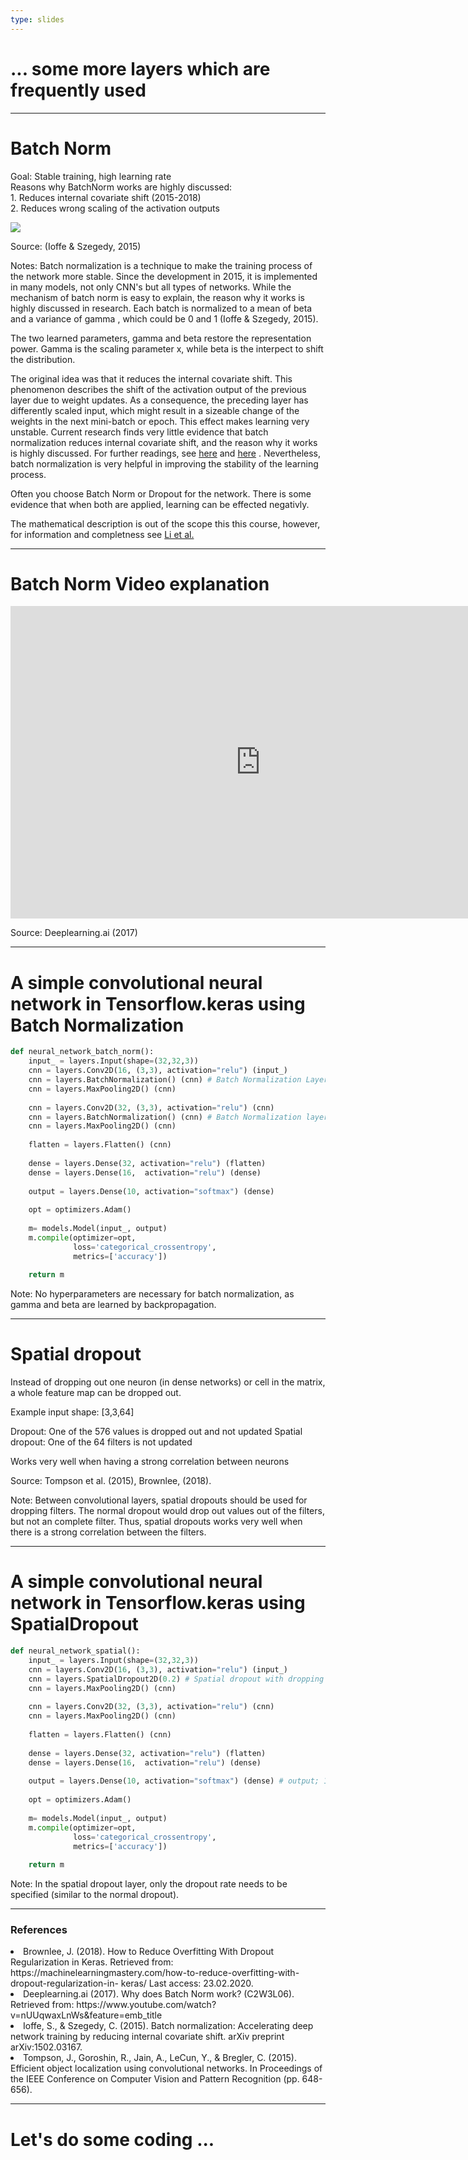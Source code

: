 ```yaml
---
type: slides
---
```


# ... some more layers which are frequently used

---

# Batch Norm
Goal: Stable training, high learning rate <br>
Reasons why BatchNorm works are highly discussed: <br>
    1. Reduces internal covariate shift (2015-2018) <br>
    2. Reduces wrong scaling of the activation outputs <br>

<img src="vl3/batch_norm.png">

Source: (Ioffe & Szegedy, 2015)


Notes: Batch normalization is a technique to make the training process of the network more stable. Since the development in 2015, it is implemented in many models, not only CNN's but all types of networks. While the mechanism of batch norm is easy to explain, the reason why it works is highly discussed in research. Each batch is normalized to a mean of beta and a variance of gamma , which could be 0 and 1 (Ioffe & Szegedy, 2015).

The two learned parameters, gamma and beta restore the representation power. Gamma is the scaling parameter x, while beta is the interpect to shift the distribution.

The original idea was that it reduces the internal covariate shift. This phenomenon describes the shift of the activation output of the previous layer due to weight updates. As a consequence, the preceding layer has differently scaled input, which might result in a sizeable change of the weights in the next mini-batch or epoch. This effect makes learning very unstable. Current research finds very little evidence that batch normalization reduces internal covariate shift, and the reason why it works is highly discussed. For further readings, see <a href="https://arxiv.org/pdf/1805.11604.pdf" target="blank">here</a> and <a href="https://arxiv.org/abs/1805.10694" target="blank">here</a> . Nevertheless, batch normalization is very helpful in improving the stability of the learning process.

Often you choose Batch Norm or Dropout for the network. There is some evidence that when both are applied, learning can be effected negativly. 

The mathematical description is out of the scope this this course, however, for information and completness see <a href="http://openaccess.thecvf.com/content_CVPR_2019/html/Li_Understanding_the_Disharmony_Between_Dropout_and_Batch_Normalization_by_Variance_CVPR_2019_paper.html"> Li et al.</a>

---

# Batch Norm Video explanation

<html>
<iframe width="800" height="500" src="https://www.youtube.com/embed/nUUqwaxLnWs" frameborder="0" allow="accelerometer; autoplay; encrypted-media; gyroscope; picture-in-picture" allowfullscreen></iframe>
</html>

Source: Deeplearning.ai (2017)

---

# A simple convolutional neural network in Tensorflow.keras using Batch Normalization

```python
def neural_network_batch_norm():
    input_ = layers.Input(shape=(32,32,3))
    cnn = layers.Conv2D(16, (3,3), activation="relu") (input_)
    cnn = layers.BatchNormalization() (cnn) # Batch Normalization Layer
    cnn = layers.MaxPooling2D() (cnn)
    
    cnn = layers.Conv2D(32, (3,3), activation="relu") (cnn)
    cnn = layers.BatchNormalization() (cnn) # Batch Normalization layer
    cnn = layers.MaxPooling2D() (cnn)
    
    flatten = layers.Flatten() (cnn)
    
    dense = layers.Dense(32, activation="relu") (flatten)
    dense = layers.Dense(16,  activation="relu") (dense)
    
    output = layers.Dense(10, activation="softmax") (dense)
    
    opt = optimizers.Adam()
    
    m= models.Model(input_, output)
    m.compile(optimizer=opt,
              loss='categorical_crossentropy',
              metrics=['accuracy'])
    
    return m
```

Note: No hyperparameters are necessary for batch normalization, as gamma and beta are learned by backpropagation.

---
# Spatial dropout

Instead of dropping out one neuron (in dense networks) or cell in the matrix, a whole feature map can be dropped out.

Example input shape: [3,3,64] 

Dropout: One of the 576 values is dropped out and not updated 
Spatial dropout: One of the 64 filters is not updated 

Works very well when having a strong correlation between neurons 

Source: Tompson et al. (2015), Brownlee, (2018).


Note: Between convolutional layers, spatial dropouts should be used for dropping filters. The normal dropout would drop out values out of the filters, but not an complete filter. Thus, spatial dropouts works very well when there is a strong correlation between the filters. 

---

# A simple convolutional neural network in Tensorflow.keras using SpatialDropout

```python
def neural_network_spatial():
    input_ = layers.Input(shape=(32,32,3))
    cnn = layers.Conv2D(16, (3,3), activation="relu") (input_)
    cnn = layers.SpatialDropout2D(0.2) # Spatial dropout with dropping rate of 20%
    cnn = layers.MaxPooling2D() (cnn) 
    
    cnn = layers.Conv2D(32, (3,3), activation="relu") (cnn)
    cnn = layers.MaxPooling2D() (cnn) 
    
    flatten = layers.Flatten() (cnn)
    
    dense = layers.Dense(32, activation="relu") (flatten)
    dense = layers.Dense(16,  activation="relu") (dense)
    
    output = layers.Dense(10, activation="softmax") (dense) # output; 10 different classes
    
    opt = optimizers.Adam()
    
    m= models.Model(input_, output)
    m.compile(optimizer=opt,
              loss='categorical_crossentropy',
              metrics=['accuracy'])
    
    return m
```

Note: In the spatial dropout layer, only the dropout rate needs to be specified (similar to the normal dropout).

---

<html>
<h3>References</h3>
<list>
        <li>Brownlee, J. (2018). How to Reduce Overfitting With Dropout Regularization in Keras. Retrieved 
                from: https://machinelearningmastery.com/how-to-reduce-overfitting-with-dropout-regularization-in-
                keras/ Last access: 23.02.2020. </li>
        <li>Deeplearning.ai (2017). Why does Batch Norm work? (C2W3L06). Retrieved from: https://www.youtube.com/watch?v=nUUqwaxLnWs&feature=emb_title</li>
        <li>Ioffe, S., & Szegedy, C. (2015). Batch normalization: Accelerating deep network training by reducing 
            internal covariate shift. arXiv preprint arXiv:1502.03167.</li>
        <li>Tompson, J., Goroshin, R., Jain, A., LeCun, Y., & Bregler, C. (2015). Efficient object localization 
            using convolutional networks. In Proceedings of the IEEE Conference on Computer Vision and Pattern 
            Recognition (pp. 648-656).</li>
</list>
</html>

---

# Let's do some coding ... 